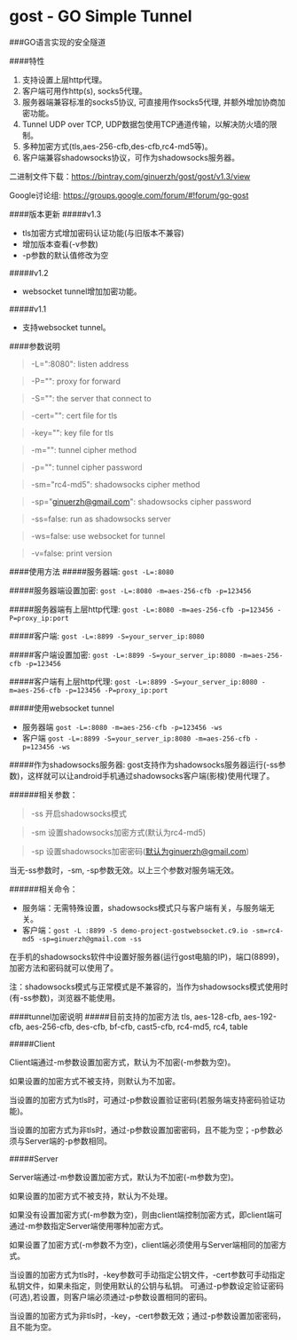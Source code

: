 gost - GO Simple Tunnel
====

###GO语言实现的安全隧道

####特性
1. 支持设置上层http代理。
2. 客户端可用作http(s), socks5代理。
3. 服务器端兼容标准的socks5协议, 可直接用作socks5代理, 并额外增加协商加密功能。
4. Tunnel UDP over TCP, UDP数据包使用TCP通道传输，以解决防火墙的限制。
5. 多种加密方式(tls,aes-256-cfb,des-cfb,rc4-md5等)。
6. 客户端兼容shadowsocks协议，可作为shadowsocks服务器。

二进制文件下载：https://bintray.com/ginuerzh/gost/gost/v1.3/view

Google讨论组: https://groups.google.com/forum/#!forum/go-gost

####版本更新
#####v1.3
*	tls加密方式增加密码认证功能(与旧版本不兼容)
*	增加版本查看(-v参数)
*	-p参数的默认值修改为空

#####v1.2 
*	websocket tunnel增加加密功能。

#####v1.1 
*	支持websocket tunnel。

####参数说明
>  -L=":8080": listen address

>  -P="": proxy for forward

>  -S="": the server that connect to

>  -cert="": cert file for tls

>  -key="": key file for tls

>  -m="": tunnel cipher method

>  -p="": tunnel cipher password

>  -sm="rc4-md5": shadowsocks cipher method

>  -sp="ginuerzh@gmail.com": shadowsocks cipher password

>  -ss=false: run as shadowsocks server

>  -ws=false: use websocket for tunnel

>  -v=false: print version


####使用方法
#####服务器端:
`gost -L=:8080`

#####服务器端设置加密:
`gost -L=:8080 -m=aes-256-cfb -p=123456`

#####服务器端有上层http代理:
`gost -L=:8080 -m=aes-256-cfb -p=123456 -P=proxy_ip:port`

#####客户端:
`gost -L=:8899 -S=your_server_ip:8080`

#####客户端设置加密:
`gost -L=:8899 -S=your_server_ip:8080 -m=aes-256-cfb -p=123456`

#####客户端有上层http代理:
`gost -L=:8899 -S=your_server_ip:8080 -m=aes-256-cfb -p=123456 -P=proxy_ip:port`

#####使用websocket tunnel
* 服务器端
`gost -L=:8080 -m=aes-256-cfb -p=123456 -ws`
* 客户端
`gost -L=:8899 -S=your_server_ip:8080 -m=aes-256-cfb -p=123456 -ws`

#####作为shadowsocks服务器:
gost支持作为shadowsocks服务器运行(-ss参数)，这样就可以让android手机通过shadowsocks客户端(影梭)使用代理了。

######相关参数：
>	-ss 	开启shadowsocks模式

>	-sm 	设置shadowsocks加密方式(默认为rc4-md5)

>	-sp    	设置shadowsocks加密密码(默认为ginuerzh@gmail.com)

当无-ss参数时，-sm, -sp参数无效。以上三个参数对服务端无效。

######相关命令：
* 服务端：无需特殊设置，shadowsocks模式只与客户端有关，与服务端无关。
* 客户端：`gost -L :8899 -S demo-project-gostwebsocket.c9.io -sm=rc4-md5 -sp=ginuerzh@gmail.com -ss`

在手机的shadowsocks软件中设置好服务器(运行gost电脑的IP)，端口(8899)，加密方法和密码就可以使用了。

注：shadowsocks模式与正常模式是不兼容的，当作为shadowsocks模式使用时(有-ss参数)，浏览器不能使用。


####tunnel加密说明
#####目前支持的加密方法
tls, aes-128-cfb, aes-192-cfb, aes-256-cfb, des-cfb, bf-cfb, cast5-cfb, rc4-md5, rc4, table

#####Client

Client端通过-m参数设置加密方式，默认为不加密(-m参数为空)。

如果设置的加密方式不被支持，则默认为不加密。

当设置的加密方式为tls时，可通过-p参数设置验证密码(若服务端支持密码验证功能)。

当设置的加密方式为非tls时，通过-p参数设置加密密码，且不能为空；-p参数必须与Server端的-p参数相同。

#####Server

Server端通过-m参数设置加密方式，默认为不加密(-m参数为空)。

如果设置的加密方式不被支持，默认为不处理。

如果没有设置加密方式(-m参数为空)，则由client端控制加密方式，即client端可通过-m参数指定Server端使用哪种加密方式。

如果设置了加密方式(-m参数不为空)，client端必须使用与Server端相同的加密方式。

当设置的加密方式为tls时，-key参数可手动指定公钥文件，-cert参数可手动指定私钥文件，如果未指定，则使用默认的公钥与私钥。
可通过-p参数设定验证密码(可选),若设置，则客户端必须通过-p参数设置相同的密码。

当设置的加密方式为非tls时，-key，-cert参数无效；通过-p参数设置加密密码，且不能为空。
